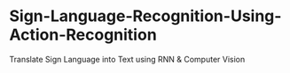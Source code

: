 # Sign-Language-Recognition-Using-Action-Recognition
Translate Sign Language into Text using RNN &amp; Computer Vision

